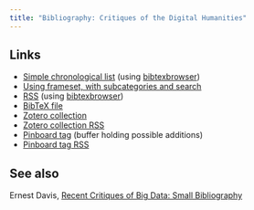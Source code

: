 ```yaml
---
title: "Bibliography: Critiques of the Digital Humanities"
---
```


Links
-----

* [Simple chronological list](http://www.personal.psu.edu/bul5/dhcrit/bibtexbrowser.php?bib=dhcrit.bib&all) (using [bibtexbrowser](http://www.monperrus.net/martin/bibtexbrowser))
* [Using frameset, with subcategories and search](http://www.personal.psu.edu/bul5/dhcrit/bibtexbrowser.php?bib=dhcrit.bib)
* [RSS](http://www.personal.psu.edu/bul5/dhcrit/bibtexbrowser.php?bib=dhcrit.bib&rss) (using [bibtexbrowser](http://www.monperrus.net/martin/bibtexbrowser))
* [BibTeX file](http://www.personal.psu.edu/bul5/dhcrit/dhcrit.bib)
* [Zotero collection](https://www.zotero.org/echteunendlichkeit/items/collectionKey/PUX9HPI6)
* [Zotero collection RSS](https://api.zotero.org/users/943128/collections/PUX9HPI6/items/top?start=0&limit=25)
* [Pinboard tag](https://pinboard.in/u:bitfragment/t:dhcrit) (buffer holding 
possible additions)
* [Pinboard tag RSS](http://feeds.pinboard.in/rss/u:bitfragment/t:dhcrit/)


See also
--------

Ernest Davis, [Recent Critiques of Big Data: Small Bibliography](http://www.cs.nyu.edu/faculty/davise/papers/BigDataBib.html)

